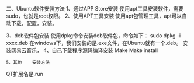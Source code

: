 二、Ubuntu软件安装方法
1、通过APP Store安装
	使用apt工具安装软件，需要sudo，也就是root权限。
2、使用APT工具安装
	使用apt包管理工具，apt可以自动下载，配置，安装。

3、deb软件包安装
	使用dpkg命令安装deb软件包，命令如下：
sudo dpkg -i xxxx.deb
	在windows下，我们安装的是.exe文件，在Ubuntu就有一个.deb。
	安装网易云音乐，
4、自己下载程序源码编译安装
Make
Make install

	5、其他	安装方法
QT扩展名是.run
